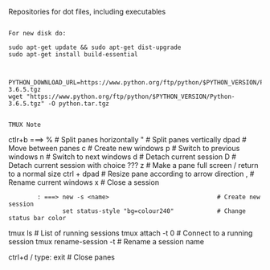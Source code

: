 Repositories for dot files, including executables
~~~~~~~~~~~~~~~~~~~~~~~~~~~~~~~~~~~~~~~~~~~~~~~~~~~~~~~~~~~~~~~

For new disk do:

sudo apt-get update && sudo apt-get dist-upgrade
sudo apt-get install build-essential



PYTHON_DOWNLOAD_URL=https://www.python.org/ftp/python/$PYTHON_VERSION/Python-3.6.5.tgz
wget "https://www.python.org/ftp/python/$PYTHON_VERSION/Python-3.6.5.tgz" -O python.tar.tgz


TMUX Note
~~~~~~~~~~~~~~~~~~~~~~~~~~~~~~~~~~~~~~~~~~~~~~~~~~~~~~~~~~~~~~~
ctlr+b ===> %                               # Split panes horizontally
            "                               # Split panes vertically
            dpad                            # Move between panes
            c                               # Create new windows
            p                               # Switch to previous windows
            n                               # Switch to next windows
            d                               # Detach current session
            D                               # Detach current session with choice ???
            z                               # Make a pane full screen / return to a normal size
            ctrl + dpad                     # Resize pane according to arrow direction
            ,                               # Rename current windows
            x                               # Close a session         
            
            : ===> new -s <name>                              # Create new session
                   set status-style "bg=colour240"            # Change status bar color
         
            
            
            
            
tmux ls                                     # List of running sessions
tmux attach -t 0                            # Connect to a running session
tmux rename-session -t <oldname> <newname>  # Rename a session name

            

ctrl+d / type: exit   # Close panes
